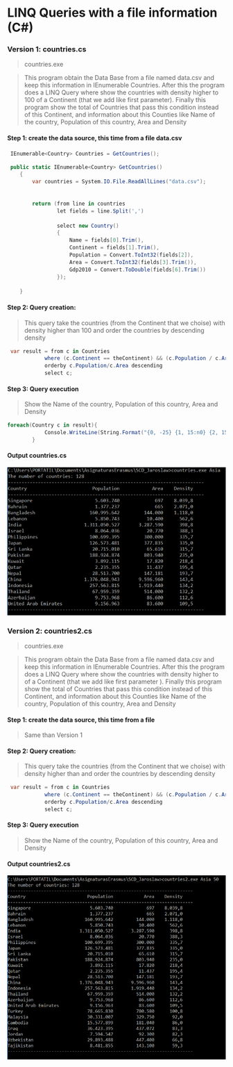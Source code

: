  # LINQ Queries with a file information (C#)

 ### Version 1: countries.cs 

 > countries.exe <continent name>

 >This program obtain the Data Base from a file named data.csv and keep this information in IEnumerable<Country> Countries. 
After this the program does a LINQ Query where show the countries with density higher to 100 of a 
Continent (that we add like first parameter). Finally this program show the total of Countries 
that pass this condition instead of this Continent, and information about this Counties 
like Name of the country, Population of this country, Area and Density

 #### Step 1: create the data source, this time from a file data.csv
```c#
 IEnumerable<Country> Countries = GetCountries();
```
```c#
 public static IEnumerable<Country> GetCountries()
    {
        var countries = System.IO.File.ReadAllLines("data.csv");
 
		
        return (from line in countries
                let fields = line.Split(',')
                
                select new Country()
                {
                    Name = fields[0].Trim(),
                    Continent = fields[1].Trim(),
                    Population = Convert.ToInt32(fields[2]),
                    Area = Convert.ToInt32(fields[3].Trim()),	
                    Gdp2010 = Convert.ToDouble(fields[6].Trim())
                });
               
    }
```
 #### Step 2: Query creation:

 > This query take the countries (from the 
Continent that we choise) with density higher than 
100 and order the countries by descending density 

```c#
 var result = from c in Countries
            where (c.Continent == theContinent) && (c.Population / c.Area > 100)
            orderby c.Population/c.Area descending
            select c;
```
 #### Step 3: Query execution 

 > Show the Name of the country, Population of this country, Area and Density

```c#
foreach(Country c in result){
            Console.WriteLine(String.Format("{0, -25} {1, 15:n0} {2, 15:n0} {3, 10:n1}", c.Name, c.Population, c.Area, (1.0*c.Population/c.Area)));
        }  
```
 #### Output countries.cs

 ![Countries](countries.PNG)



 ### Version 2: countries2.cs

 > countries.exe <continent name> <density>

 >This program obtain the Data Base from a file named data.csv and keep this information in 
IEnumerable<Country> Countries.
After this the program does a LINQ Query where 
show the countries with density higher to <density> of a 
Continent (that we add like first parameter <continent name>).
Finally this program show the total of Countries that pass this condition instead of this 
Continent, and information about this Counties like Name of the country, Population of this 
country, Area and Density


 #### Step 1: create the data source, this time from a file
 
 > Same than Version 1

 #### Step 2: Query creation:

 > This query take the countries (from the Continent that we choise) with density higher than
<density> and order the countries by descending density

```c#
 var result = from c in Countries
            where (c.Continent == theContinent) && (c.Population / c.Area > theDensity)
            orderby c.Population/c.Area descending
            select c;
```
 #### Step 3: Query execution

 > Show the Name of the country, Population of this country, Area and Density

 #### Output countries2.cs

  ![Countries](countries2.PNG)

